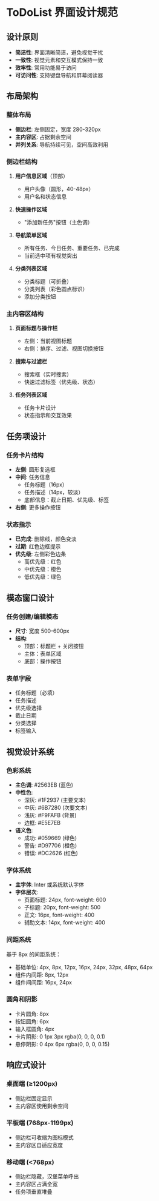 # ToDoList 界面设计规范

## 设计原则
- **简洁性**: 界面清晰简洁，避免视觉干扰
- **一致性**: 视觉元素和交互模式保持一致
- **效率性**: 常用功能易于访问
- **可访问性**: 支持键盘导航和屏幕阅读器

## 布局架构

### 整体布局
- **侧边栏**: 左侧固定，宽度 280-320px
- **主内容区**: 占据剩余空间
- **并列关系**: 导航持续可见，空间高效利用

### 侧边栏结构
1. **用户信息区域**（顶部）
   - 用户头像（圆形，40-48px）
   - 用户名和状态信息

2. **快速操作区域**
   - "添加新任务"按钮（主色调）

3. **导航菜单区域**
   - 所有任务、今日任务、重要任务、已完成
   - 当前选中项有视觉突出

4. **分类列表区域**
   - 分类标题（可折叠）
   - 分类列表（彩色圆点标识）
   - 添加分类按钮

### 主内容区结构
1. **页面标题与操作栏**
   - 左侧：当前视图标题
   - 右侧：排序、过滤、视图切换按钮

2. **搜索与过滤栏**
   - 搜索框（实时搜索）
   - 快速过滤标签（优先级、状态）

3. **任务列表区域**
   - 任务卡片设计
   - 状态指示和交互效果

## 任务项设计

### 任务卡片结构
- **左侧**: 圆形复选框
- **中间**: 任务信息
  - 任务标题（16px）
  - 任务描述（14px，较淡）
  - 底部信息：截止日期、优先级、标签
- **右侧**: 更多操作按钮

### 状态指示
- **已完成**: 删除线，颜色变淡
- **过期**: 红色边框提示
- **优先级**: 左侧彩色边条
  - 高优先级：红色
  - 中优先级：橙色
  - 低优先级：绿色

## 模态窗口设计

### 任务创建/编辑模态
- **尺寸**: 宽度 500-600px
- **结构**:
  - 顶部：标题栏 + 关闭按钮
  - 主体：表单区域
  - 底部：操作按钮

### 表单字段
- 任务标题（必填）
- 任务描述
- 优先级选择
- 截止日期
- 分类选择
- 标签输入

## 视觉设计系统

### 色彩系统
- **主色调**: #2563EB (蓝色)
- **中性色**:
  - 深灰: #1F2937 (主要文本)
  - 中灰: #6B7280 (次要文本)
  - 浅灰: #F9FAFB (背景)
  - 边框: #E5E7EB
- **语义色**:
  - 成功: #059669 (绿色)
  - 警告: #D97706 (橙色)
  - 错误: #DC2626 (红色)

### 字体系统
- **主字体**: Inter 或系统默认字体
- **字体层次**:
  - 页面标题: 24px, font-weight: 600
  - 子标题: 20px, font-weight: 500
  - 正文: 16px, font-weight: 400
  - 辅助文本: 14px, font-weight: 400

### 间距系统
基于 8px 的间距系统：
- 基础单位: 4px, 8px, 12px, 16px, 24px, 32px, 48px, 64px
- 组件内间距: 8px, 12px
- 组件间间距: 16px, 24px

### 圆角和阴影
- 卡片圆角: 8px
- 按钮圆角: 6px
- 输入框圆角: 4px
- 卡片阴影: 0 1px 3px rgba(0, 0, 0, 0.1)
- 悬停阴影: 0 4px 6px rgba(0, 0, 0, 0.15)

## 响应式设计

### 桌面端 (≥1200px)
- 侧边栏固定显示
- 主内容区使用剩余空间

### 平板端 (768px-1199px)
- 侧边栏可收缩为图标模式
- 主内容区自适应宽度

### 移动端 (<768px)
- 侧边栏隐藏，汉堡菜单呼出
- 主内容区占满全宽
- 任务项垂直堆叠